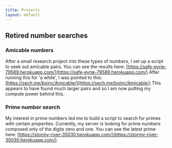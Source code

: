 ```yaml
---
title: Projects
layout: default
---
```


## Retired number searches

### Amicable numbers

After a small research project into these types of numbers, I set up a script to seek out amicable pairs. You can see the results here:
[https://safe-eyrie-79589.herokuapp.com/](https://safe-eyrie-79589.herokuapp.com/)
After running this for 'a while', I was pointed to this:
[https://sech.me/boinc/Amicable/](https://sech.me/boinc/Amicable/)
This appears to have found much larger pairs and so I am now putting my compute power behind this.

### Prime number search

My interest in prime numbers led me to build a script to search for primes with certain properties. Currently, my server is looking for prime numbers composed only of the digits zero and one. You can see the latest prime here:
[https://stormy-river-35030.herokuapp.com/](https://stormy-river-35030.herokuapp.com/)
